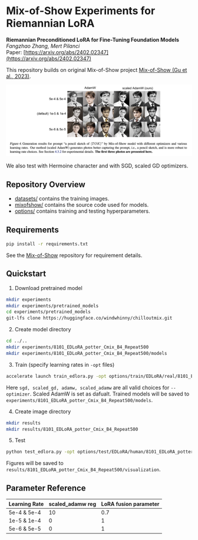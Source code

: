 # Mix-of-Show Experiments for Riemannian LoRA



**Riemannian Preconditioned LoRA for Fine-Tuning Foundation Models** <br>
*Fangzhao Zhang, Mert Pilanci* <br>
Paper: [https://arxiv.org/abs/2402.02347](https://arxiv.org/abs/2402.02347) <br>

This repository builds on original Mix-of-Show project [Mix-of-Show (Gu et al., 2023)](https://arxiv.org/abs/2305.18292).

<p>
<img src="figures/harry.png" width="800" >
</p>


We also test with Hermoine character and with SGD, scaled GD optimizers. 

## Repository Overview

* [datasets/](datasets) contains the training images.
* [mixofshow/](mixofshow) contains the source code used for models.
* [options/](options) contains training and testing hyperparameters.

## Requirements
```bash
pip install -r requirements.txt
 ```
See the [Mix-of-Show](https://github.com/TencentARC/Mix-of-Show/tree/main) repository for requirement details.

## Quickstart
1. Download pretrained model
 ```bash
mkdir experiments
mkdir experiments/pretrained_models
cd experiments/pretrained_models
git-lfs clone https://huggingface.co/windwhinny/chilloutmix.git
 ```
2. Create model directory
```bash
cd ../..    
mkdir experiments/8101_EDLoRA_potter_Cmix_B4_Repeat500
mkdir experiments/8101_EDLoRA_potter_Cmix_B4_Repeat500/models
 ```
3. Train (specify learning rates in <code>-opt</code> files)
```bash
accelerate launch train_edlora.py -opt options/train/EDLoRA/real/8101_EDLoRA_potter_Cmix_B4_Repeat500.yml --optimizer scaled_adamw --optimizer_reg 0
```

Here <code>sgd, scaled_gd, adamw, scaled_adamw</code> are all valid choices for <code>--optimizer</code>. Scaled AdamW is set as dafualt. Trained models will be saved to <code>experiments/8101_EDLoRA_potter_Cmix_B4_Repeat500/models</code>.

4. Create image directory
```bash
mkdir results
mkdir results/8101_EDLoRA_potter_Cmix_B4_Repeat500
 ```

5. Test
```bash
python test_edlora.py -opt options/test/EDLoRA/human/8101_EDLoRA_potter_Cmix_B4_Repeat500.yml
```
Figures will be saved to <code>results/8101_EDLoRA_potter_Cmix_B4_Repeat500/visualization</code>.


## Parameter Reference

| Learning Rate | scaled_adamw reg | LoRA fusion parameter
| ------------- | ------------- | ------------- |
| 5e-4 & 5e-4 | 10 | 0.7 |
| 1e-5 & 1e-4 | 0 | 1 |
| 5e-6 & 5e-5 | 0 | 1 |



